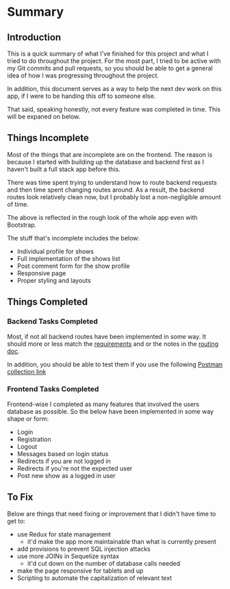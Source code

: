 # Summary

## Introduction

This is a quick summary of what I've finished for this project and what I tried to do throughout the project. For the most part, I tried to be active with my Git commits and pull requests, so you should be able to get a general idea of how I was progressing throughout the project.

In addition, this document serves as a way to help the next dev work on this app, if I were to be handing this off to someone else.

That said, speaking honestly, not every feature was completed in time. This will be expaned on below.

## Things Incomplete

Most of the things that are incomplete are on the frontend. The reason is because I started with building up the database and backend first as I haven't built a full stack app before this.

There was time spent trying to understand how to route backend requests and then time spent changing routes around. As a result, the backend routes look relatively clean now, but I probably lost a non-negligible amount of time.

The above is reflected in the rough look of the whole app even with Bootstrap.

The stuff that's incomplete includes the below:
- Individual profile for shows
- Full implementation of the shows list
- Post comment form for the show profile
- Responsive page
- Proper styling and layouts

## Things Completed

### Backend Tasks Completed

Most, if not all backend routes have been implemented in some way. It should more or less match the [requirements](./REQUIREMENTS.md) and or the notes in the [routing doc](./docs/routing.md).

In addition, you should be able to test them if you use the following [Postman collection link](https://www.getpostman.com/collections/22c04a524988a5e62425)

### Frontend Tasks Completed

Frontend-wise I completed as many features that involved the users database as possible. So the below have been implemented in some way shape or form:

- Login
- Registration
- Logout
- Messages based on login status
- Redirects if you are not logged in
- Redirects if you're not the expected user
- Post new show as a logged in user

## To Fix

Below are things that need fixing or improvement that I didn't have time to get to:
- use Redux for state management
  - it'd make the app more maintainable than what is currently present
- add provisions to prevent SQL injection attacks
- use more JOINs in Sequelize syntax
  - it'd cut down on the number of database calls needed
- make the page responsive for tablets and up
- Scripting to automate the capitalization of relevant text